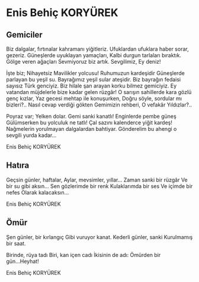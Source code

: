 # Enis Behiç KORYÜREK

## Gemiciler

Biz dalgalar, fırtınalar kahramanı yiğitleriz.
Ufuklardan ufuklara haber sorar, gezeriz.
Güneşlerde uyuklayan yamaçları,
Kalbi durgun tarlaları bıraktık.
Gölge veren ağaçları
Sevmiyoruz biz artık.
Sevgilimiz,
Ey deniz!

İşte biz;
Nihayetsiz
Mavilikler yolcusu!
Ruhumuzun kardeşidir
Güneşlerde parlayan bu yeşil su.
Bayrağımız yeşil sular ateşidir.
Biz bayrağın fedaisi sayısız Türk genciyiz.
Biz hilale şan arayan korku bilmez gemiciyiz.
Ey vatandan müjdelerle bize kadar gelen rüzgâr!
O sarışın sahillerde kara gözlü genç kızlar,
Yaz gecesi mehtap ile konuşurken,
Doğru söyle, sordular mı bizleri?..
Nasıl cevap verdiği gökten
Gemimizin rehberi,
O vefakâr 
Yıldızlar?..

Poyraz var;
Yelken dolar.
Gemi sanki kanatlı!
Enginlerde pembe güneş
Gülümserken bu yolculuk ne tatlı!
Çal sazını kalenderce yiğit kardeş!
Nağmelerin yorulmayan dalgalardan bahtiyar.
Gönderelim bu ahengi o sevgili yurda kadar...

Enis Behiç KORYÜREK

## Hatıra

Geçsin günler, haftalar,
	Aylar, mevsimler, yıllar...
	Zaman sanki bir rüzgâr
	Ve bir su gibi aksın...
Sen gözlerimde bir renk
	Kulaklarımda bir ses
	Ve içimde bir nefes
	Olarak kalacaksın...

Enis Behiç KORYÜREK

## Ömür

Şen günler, bir kırlangıç
Gibi vuruyor kanat.
Kederli günler, sanki
Kurulmamış bir saat.

Birinde, rüya tadı
Biri, kan içen cadı
İkisinin de adı:
Ömürden bir gün...Heyhat!

Enis Behiç KORYÜREK
